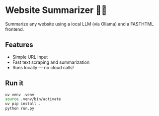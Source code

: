 # Website Summarizer 🧠✨

Summarize any website using a local LLM (via Ollama) and a FASTHTML frontend.

## Features
- Simple URL input
- Fast text scraping and summarization
- Runs locally — no cloud calls!

## Run it

```bash
uv venv .venv
source .venv/bin/activate
uv pip install .
python run.py